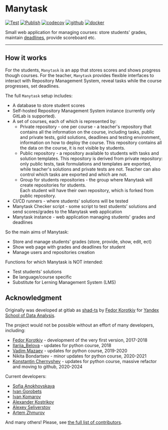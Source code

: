 # Manytask

[![Test](https://github.com/manytask/manytask/actions/workflows/test.yml/badge.svg)](https://github.com/manytask/manytask/actions/workflows/test.yml)
[![Publish](https://github.com/manytask/manytask/actions/workflows/publish.yml/badge.svg)](https://github.com/manytask/manytask/actions/workflows/publish.yml)
[![codecov](https://codecov.io/gh/yandexdataschool/manytask/branch/main/graph/badge.svg?token=3F9J850FX2)](https://codecov.io/gh/yandexdataschool/manytask)
[![github](https://img.shields.io/github/v/release/manytask/manytask?logo=github&display_name=tag&sort=semver)](https://github.com/manytask/manytask/releases)
[![docker](https://img.shields.io/docker/v/manytask/manytask?label=docker&logo=docker&sort=semver)](https://hub.docker.com/r/manytask/manytask)


Small web application for managing courses: store students' grades, maintain [deadlines](docs/deadline_schedule.md), provide scoreboard etc.

---

## How it works

For the students, `Manytask` is an app that stores scores and shows progress though courses. For the teacher, `Manytask` provides flexible interfaces to interact with Repository Management System, reveal tasks while the course progresses, set deadlines.

The full `Manytask` setup includes:

* A database to store student scores
* Self-hosted Repository Management System instance (currently only GitLab is supported).
* A set of courses, each of which is represented by:
  * Private repository - one per course - a teacher's repository that contains all the information on the course, including tasks, public and private tests, gold solutions, deadlines and testing environment, information on how to deploy the course. This repository contains all the data on the course, it is not visible by students.
  * Public repository - a repository available to students with tasks and solution templates. This repository is derived from private repository: only public tests, task formulations and templates are exported, while teacher's solutions and private tests are not. Teacher can also control which tasks are exported and which are not.
  * Group for students repositories - the group where Manytask will create repositories for students.  
    Each student will have their own repository, which is forked from public repository.
* CI/CD runners -  where students' solutions will be tested 
* Manytask Checker script - some script to test students' solutions and send scores/grades to the Manytask web application
* Manytask instance - web application managing students' grades and deadlines

So the main aims of Manytask:
* Store and manage students' grades (store, provide, show, edit, ect)
* Show web page with grades and deadlines for student
* Manage users and repositories creation

Functions for which Manytask is NOT intended:
* Test students' solutions
* Be language/course specific
* Substitute for Lerning Management System (LMS)

## Acknowledgment

Originally was developed at gitlab as [shad-ts](https://gitlab.com/slon/shad-ts/) by [Fedor Korotkiy](https://github.com/slon) for [Yandex School of Data Analysis](https://yandexdataschool.com/).

The project would not be possible without an effort of many developers, including:

* [Fedor Korotkiy](https://github.com/slon) - development of the very first version, 2017-2018
* [Ilariia_Belova](https://github.com/jhilary) - updates for python course, 2018
* [Vadim Mazaev](https://github.com/GreenRiverRUS) - updates for python course, 2019-2020
* Nikita Bondartsev - minor updates for python course, 2020-2021
* [Konstantin Chernyshev](https://github.com/k4black) - updates for python course, massive refactor and moving to github, 2020-2024

Current developers:

* [Sofia Anokhovskaya](https://github.com/cin-bun)
* [Ivan Gorobets](https://github.com/KIoppert)
* [Ivan Komarov](https://github.com/gagarinkomar)
* [Alexander Kostrikov](https://github.com/akostrikov)
* [Alexey Seliverstov](https://github.com/prawwtocol)
* [Artem Zhmurov](https://github.com/zhmurov)

And many others! Please, see [the full list of contributors](https://github.com/manytask/manytask/graphs/contributors).